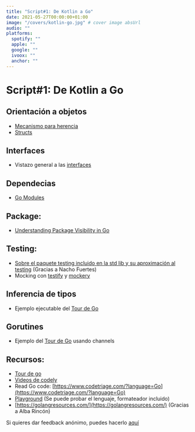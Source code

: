 ```yaml
---
title: "Script#1: De Kotlin a Go"
date: 2021-05-27T00:00:00+01:00
image: "/covers/kotlin-go.jpg" # cover image absUrl
audio: ""
platforms:
  spotify: ""
  apple: ""
  google: ""
  ivoox: ""
  anchor: ""
---
```


# Script#1: De Kotlin a Go

## Orientación a objetos

- [Mecanismo para herencia](https://golangdocs.com/inheritance-in-golang)
- [Structs](https://golangdocs.com/structs-in-golang)

## Interfaces

- Vistazo general a las [interfaces](https://golangdocs.com/interfaces-in-golang)

## Dependecias

- [Go Modules](https://blog.golang.org/using-go-modules)

## Package:

- [Understanding Package Visibility in Go](https://www.digitalocean.com/community/tutorials/understanding-package-visibility-in-go)

## Testing:

- [Sobre el paquete testing incluido en la std lib y su aproximación al testing](https://blog.alexellis.io/golang-writing-unit-tests/) (Gracias a Nacho Fuertes)
- Mocking con [testify](https://github.com/stretchr/testify#mock-package) y [mockery](https://github.com/vektra/mockery)

## Inferencia de tipos

- Ejemplo ejecutable del [Tour de Go](https://tour.golang.org/basics/14)

## Gorutines

- Ejemplo del [Tour de Go](https://tour.golang.org/concurrency/2) usando channels

## Recursos:

- [Tour de go](https://tour.golang.org/welcome/1)
- [Videos de codely](https://www.youtube.com/c/CodelyTv/search?query=golang)
- Read Go code: [https://www.codetriage.com/?language=Go](https://www.codetriage.com/?language=Go)
- [Playground](https://play.golang.org/) (Se puede probar el lenguaje, formateador incluido)
- [https://golangresources.com/](https://golangresources.com/) (Gracias a Alba Rincón)

Si quieres dar feedback anónimo, puedes hacerlo [aquí](https://juandavidvega.typeform.com/to/p9srUA4m#episode_name=Pildora%20de%20Kotlin%20a%20Go)
